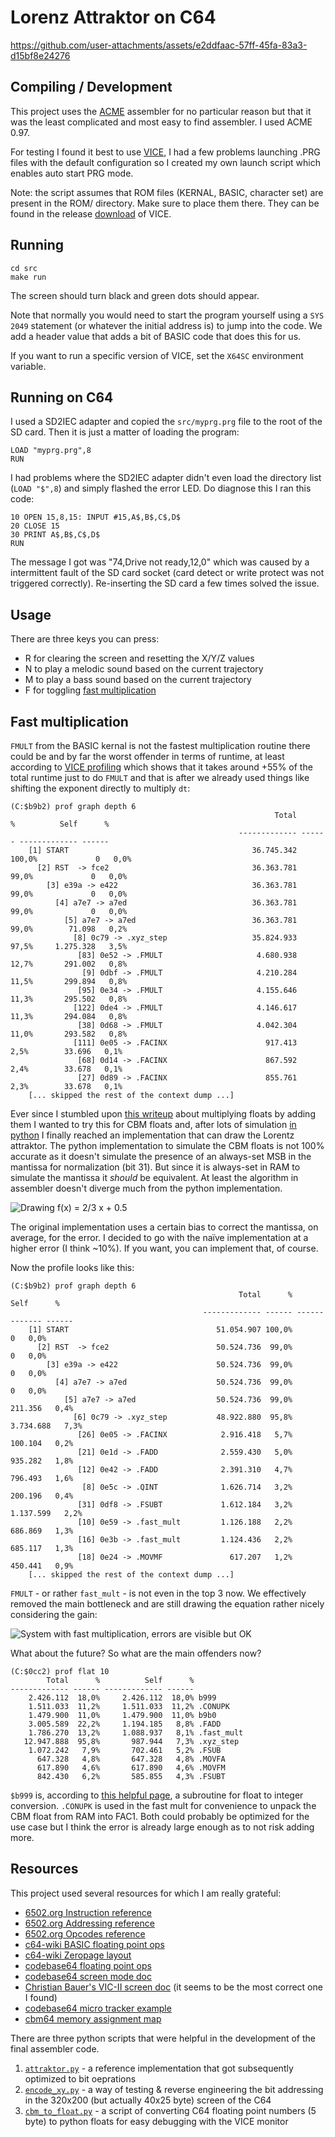 # Lorenz Attraktor on C64

https://github.com/user-attachments/assets/e2ddfaac-57ff-45fa-83a3-d15bf8e24276

## Compiling / Development

This project uses the [ACME][acme] assembler for no particular reason
but that it was the least complicated and most easy to find assembler.
I used ACME 0.97.

For testing I found it best to use [VICE][vice], I had a few problems
launching .PRG files with the default configuration so I created my
own launch script which enables auto start PRG mode.

Note: the script assumes that ROM files (KERNAL, BASIC, character set)
are present in the ROM/ directory. Make sure to place them there.
They can be found in the release [download][vice download] of VICE.

[acme]: https://github.com/meonwax/acme
[vice]: https://vice-emu.sourceforge.io/
[vice download]: https://vice-emu.sourceforge.io/index.html#download

## Running

    cd src
    make run

The screen should turn black and green dots should appear.

Note that normally you would need to start the program yourself using
a `SYS 2049` statement (or whatever the initial address is) to jump into
the code. We add a header value that adds a bit of BASIC code that does
this for us.

If you want to run a specific version of VICE, set the `X64SC` environment
variable.

## Running on C64

I used a SD2IEC adapter and copied the `src/myprg.prg` file to the root
of the SD card. Then it is just a matter of loading the program:

    LOAD "myprg.prg",8
    RUN

I had problems where the SD2IEC adapter didn't even load the directory list
(`LOAD "$",8`) and simply flashed the error LED. Do diagnose this I ran this
code:

    10 OPEN 15,8,15: INPUT #15,A$,B$,C$,D$
    20 CLOSE 15
    30 PRINT A$,B$,C$,D$
    RUN

The message I got was "74,Drive not ready,12,0" which was caused by a
intermittent fault of the SD card socket (card detect or write protect was not
triggered correctly). Re-inserting the SD card a few times solved the issue.

## Usage

There are three keys you can press:

- R for clearing the screen and resetting the X/Y/Z values
- N to play a melodic sound based on the current trajectory
- M to play a bass sound based on the current trajectory
- F for toggling [fast multiplication](#Fast-multiplication)

## Fast multiplication

`FMULT` from the BASIC kernal is not the fastest multiplication routine
there could be and by far the worst offender in terms of runtime, at least
according to [VICE profiling](https://vice-emu.sourceforge.io/vice_12.html#SEC336)
which shows that it takes around +55% of the total runtime just to do `FMULT`
and that is after we already used things like shifting the exponent directly
to multiply `dt`:

```
(C:$b9b2) prof graph depth 6
                                                           Total      %          Self      %
                                                   ------------- ------ ------------- ------
    [1] START                                         36.745.342 100,0%             0   0,0%
      [2] RST  -> fce2                                36.363.781  99,0%             0   0,0%
        [3] e39a -> e422                              36.363.781  99,0%             0   0,0%
          [4] a7e7 -> a7ed                            36.363.781  99,0%             0   0,0%
            [5] a7e7 -> a7ed                          36.363.781  99,0%        71.098   0,2%
              [8] 0c79 -> .xyz_step                   35.824.933  97,5%     1.275.328   3,5%
               [83] 0e52 -> .FMULT                     4.680.938  12,7%       291.002   0,8%
                [9] 0dbf -> .FMULT                     4.210.284  11,5%       299.894   0,8%
               [95] 0e34 -> .FMULT                     4.155.646  11,3%       295.502   0,8%
              [122] 0de4 -> .FMULT                     4.146.617  11,3%       294.084   0,8%
               [38] 0d68 -> .FMULT                     4.042.304  11,0%       293.582   0,8%
              [111] 0e05 -> .FACINX                      917.413   2,5%        33.696   0,1%
               [68] 0d14 -> .FACINX                      867.592   2,4%        33.678   0,1%
               [27] 0d89 -> .FACINX                      855.761   2,3%        33.678   0,1%
    [... skipped the rest of the context dump ...]
```

Ever since I stumbled upon [this writeup](https://probablydance.com/2025/02/08/why-does-integer-addition-approximate-float-multiplication/)
about multiplying floats by adding them I wanted to try this for CBM floats
and, after lots of simulation [in python](./src/mult_exp.py) I finally reached
an implementation that can draw the Lorentz attraktor. The python implementation
to simulate the CBM floats is not 100% accurate as it doesn't simulate the
presence of an always-set MSB in the mantissa for normalization (bit 31).
But since it is always-set in RAM to simulate the mantissa it *should* be
equivalent. At least the algorithm in assembler doesn't diverge much from
the python implementation.

![Drawing `f(x) = 2/3 x + 0.5`](./assets/fast_mul_test1.png)

The original implementation uses a certain bias to correct the mantissa,
on average, for the error. I decided to go with the naïve implementation
at a higher error (I think ~10%). If you want, you can implement that, of course.

Now the profile looks like this:

```
(C:$b9b2) prof graph depth 6
                                                   Total      %          Self      %
                                           ------------- ------ ------------- ------
    [1] START                                 51.054.907 100,0%             0   0,0%
      [2] RST  -> fce2                        50.524.736  99,0%             0   0,0%
        [3] e39a -> e422                      50.524.736  99,0%             0   0,0%
          [4] a7e7 -> a7ed                    50.524.736  99,0%             0   0,0%
            [5] a7e7 -> a7ed                  50.524.736  99,0%       211.356   0,4%
              [6] 0c79 -> .xyz_step           48.922.880  95,8%     3.734.688   7,3%
               [26] 0e05 -> .FACINX            2.916.418   5,7%       100.104   0,2%
               [21] 0e1d -> .FADD              2.559.430   5,0%       935.282   1,8%
               [12] 0e42 -> .FADD              2.391.310   4,7%       796.493   1,6%
                [8] 0e5c -> .QINT              1.626.714   3,2%       200.196   0,4%
               [31] 0df8 -> .FSUBT             1.612.184   3,2%     1.137.599   2,2%
               [10] 0e59 -> .fast_mult         1.126.188   2,2%       686.869   1,3%
               [16] 0e3b -> .fast_mult         1.124.436   2,2%       685.117   1,3%
               [18] 0e24 -> .MOVMF               617.207   1,2%       450.441   0,9%
    [... skipped the rest of the context dump ...]
```

`FMULT` - or rather `fast_mult` - is not even in the top 3 now. We effectively
removed the main bottleneck and are still drawing the equation rather nicely
considering the gain:

![System with fast multiplication, errors are visible but OK](./assets/fast_mul_test2.png)

What about the future? So what are the main offenders now?

```
(C:$0cc2) prof flat 10
        Total      %          Self      %
------------- ------ ------------- ------
    2.426.112  18,0%     2.426.112  18,0% b999
    1.511.033  11,2%     1.511.033  11,2% .CONUPK
    1.479.900  11,0%     1.479.900  11,0% b9b0
    3.005.589  22,2%     1.194.185   8,8% .FADD
    1.786.270  13,2%     1.088.937   8,1% .fast_mult
   12.947.888  95,8%       987.944   7,3% .xyz_step
    1.072.242   7,9%       702.461   5,2% .FSUB
      647.328   4,8%       647.328   4,8% .MOVFA
      617.890   4,6%       617.890   4,6% .MOVFM
      842.430   6,2%       585.855   4,3% .FSUBT
```

`$b999` is, according to [this helpful page](https://skoolkid.github.io/sk6502/c64rom/asm/B983.html#B999),
a subroutine for float to integer conversion. `.CONUPK` is used in the fast
mult for convenience to unpack the CBM float from RAM into FAC1. Both
could probably be optimized for the use case but I think the error is
already large enough as to not risk adding more.

## Resources

This project used several resources for which I am really grateful:

- [6502.org Instruction reference](http://www.6502.org/users/obelisk/6502/reference.html)
- [6502.org Addressing reference](http://www.6502.org/users/obelisk/6502/addressing.html)
- [6502.org Opcodes reference](http://www.6502.org/tutorials/6502opcodes.html)
- [c64-wiki BASIC floating point ops](https://www.c64-wiki.com/wiki/Floating_point_arithmetic)
- [c64-wiki Zeropage layout](https://www.c64-wiki.com/wiki/Zeropage)
- [codebase64 floating point ops](https://codebase64.org/doku.php?id=base:kernal_floating_point_mathematics)
- [codebase64 screen mode doc](https://www.codebase64.org/doku.php?id=base:built_in_screen_modes)
- [Christian Bauer's VIC-II screen doc](http://www.zimmers.net/cbmpics/cbm/c64/vic-ii.txt)
  (it seems to be the most correct one I found)
- [codebase64 micro tracker example](https://codebase64.org/doku.php?id=base:microtracker_v1.0)
- [cbm64 memory assignment map](https://sta.c64.org/cbm64mem.html)

There are three python scripts that were helpful in the development of
the final assembler code.

1. [`attraktor.py`](./attraktor.py) - a reference implementation that got
   subsequently optimized to bit oeprations
2. [`encode_xy.py`](./src/encode_xy.py) - a way of testing & reverse engineering
   the bit addressing in the 320x200 (but actually 40x25 byte) screen of the
   C64
3. [`cbm_to_float.py`](./src/cbm_to_float.py) - a script of converting C64
   floating point numbers (5 byte) to python floats for easy debugging with
   the VICE monitor
